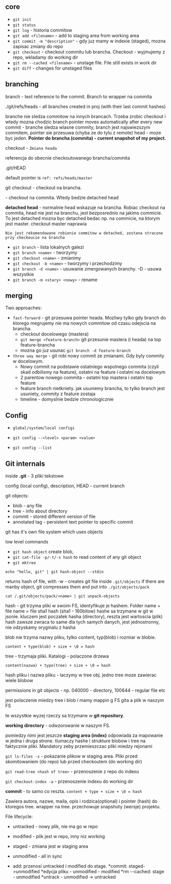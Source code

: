 ## core
* `git init`
* `git status`
* `git log` - historia commitow
* `git add <filename>` - add to staging area from working area
* `git commit -m "description"`  - gdy juz mamy w indexie (staged), mozna zapisac zmiany do repo
* `git checkout` - checkout commitu lub brancha. Checkout - wyjmujemy z repo, wkladamy do working dir
* `git rm --cached <filename>` - unstage file. File still exists in work dir
* `git diff` - changes for unstaged files

## branching
branch - text reference to the commit. Branch to wrapper na commita

./git/refs/heads - all branches created in proj (with their last commit hashes)

branche nie sledza commitow na innych brancach. Trzeba zrobic checkout i wtedy mozna chodzic
branch pointer moves automatically after every new commit - branche sledza wlasne commity, branch jest najswiezszym commitem, pointer sie przesuwa (chyba ze do tylu z remote)
head - moze byc jeden. **Pointer do brancha (commita) - current snapshot of my project.**

checkout - `Zmiana heada`

referencja do obecnie checkoutowanego brancha/commita

.git/HEAD

default pointer is `ref: refs/heads/master`

git checkout <branch> - checkout na brancha. 

<sha1> - checkout na commita. Wtedy bedzie detached head

**detached head** - normalnie head wskazuje na brancha. Robiac checkout na commita, 
head nie jest na branchu, jest bezposrednio na jakims commicie. To jest detached
mozna byc detached bedac np. na commicie, na ktorym jest master. checkout master naprawia

`Nie jest rekomendowane robienie commitow w detached, zostana stracone przy checkoucie na brancha`

* `git branch` - lista lokalnych galezi
* `git branch <name>` - tworzymy 
* `git checkout <name>` - zmianimy
* `git checkout -b <name>` - tworzymy i przechodzimy
* `git branch -d <name>` - usuwanie zmergowanych branchy. -D - usuwa wszystkie
* `git branch -m <stary> <nowy>` - rename

## merging
Two approaches: 
* `fast-forward` - git przesuwa pointer heada. Mozliwy tylko gdy branch do ktorego megrujemy nie ma nowych commitow od czasu odejscia na brancha.
    * checkout docelowego (mastera) 
    * `git merge <feature-branch>` git przesunie mastera (i heada) na top feature-brancha 
    * mozna go juz usunac `git branch -d feature-branch`
* `three way merge` - git robi nowy commit ze zmianami. Gdy byly commity w docelowym. 
    * Nowy commit na podstawie ostatniego wspolnego commita (czyli skad odbilismy na feature), ostatni na feature i ostatni na docelowym 
    * 2 parentow nowego commita - ostatni top mastera i ostatni top feature
    * feature branch nietkniety. jak usuniemy brancha, to tylko branch jest usuniety, commity z feature zostaja
    * timeline - domyslnie bedzie chronologicznie

## Config
* `global/system/local configi`

* `git config --<level> <param> <value>`
* `git config --list`

## Git internals
inside **.git** - 3 pliki tekstowe 

config (local config), description, HEAD - current branch

git objects:
* blob - any file
* tree - info about directory
* commit - stored different version of file
* annotated tag - persistent text pointer to specific commit

git has it's own file system which uses objects

low level commands 

* `git hash object` create blob, 
* `git cat-file -p/-t/-s hash` to read content of any git object
* `git mktree`

`echo "hello, git" | git hash-object --stdin`

returns hash of file, with -w - creates git file inside `.git/objects`
if there are manby object, git compresses them and put into `./git/objects/pack`

`cat /.git/objects/pack/<name> | git unpack-objects`

hash - git trzyma pliki w swoim FS, identyfikuje je hashem. Folder name + file name = file sha1 hash (sha1 - 160bitow)
hashe sa trzymane w git w jsonie. kluczem jest poczatek hasha (directory), reszta jest wartoscia (plik)
hash zawsze zwraca to same dla tych samych danych, jest jednostronny,
nie odzyskamy oryginalu z hasha

blob nie trzyma nazwy pliku, tylko content, typ(blob) i rozmiar w blobie.

`content + type(blob) + size + \0 = hash`

tree - trzymaja pliki. Katalogi - polaczone drzewa

`content(nazwa) + type(tree) + size + \0 = hash`

hash pliku i nazwa pliku - laczymy w tree obj.
jedno tree moze zawierac wiele blobow

permissions in git objects - np. 040000 - directory, 100644 - regular file etc

jest polaczenie miedzy tree i blob i mamy mappin g FS gita a plik w naszym FS

te wszystkie wyzej rzeczy sa trzymane w **git repository**.

**working directory** - odwzorowanie w naszym FS.

pomiedzy nimi jest jeszcze **staging area (index)** odpowiada
za mapowanie w jedna i druga strone. tlumaczy hashe i strukture blobow i tree na faktycznie pliki.
Mandatory zeby przemieszczac pliki miedzy rejonami

`git ls-files -s` - pokazanie plikow w staging area.
Pliki przed skomitowaniem (do repo) lub przed checkoutem (do working dir)

`git read-tree <hash of tree>` - przenoszenie z repo do indexu

`git checkout-index -a` - przenoszenie indexu do working dir

**commit** - to samo co reszta. 
`content + type + size + \0 = hash`

Zawiera autora, nazwe, maila, opis i rodzica(optional)
i pointer (hash) do ktoregos tree. wrapper na tree.
przechowuje snapshoty (wersje) projektu.

File lifecycle:
* untracked - nowy plik, nie ma go w repo
* modified - plik jest w repo, inny niz working
* staged - zmiana jest w staging area
* unmodified - all in sync

* add: przenosi untracked i modified do stage.
*commit: staged->unmodified
*edycja pliku - unmodified - modified
*rm --cached: stage - unmodified
*untrack - unmodified -> untracked
